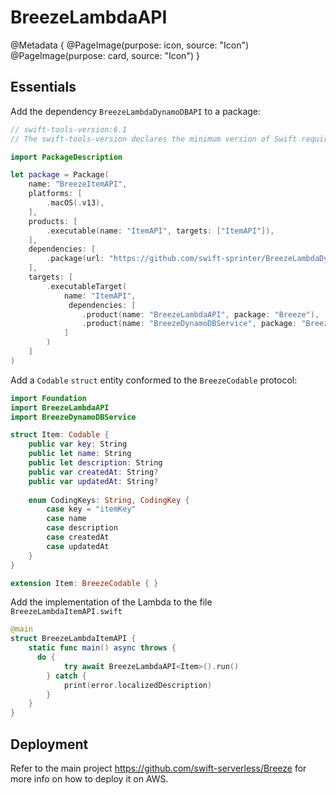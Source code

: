 # BreezeLambdaAPI

@Metadata { 
   @PageImage(purpose: icon, source: "Icon")
   @PageImage(purpose: card, source: "Icon")
}

## Essentials

Add the dependency `BreezeLambdaDynamoDBAPI` to a package:

```swift
// swift-tools-version:6.1
// The swift-tools-version declares the minimum version of Swift required to build this package.

import PackageDescription

let package = Package(
    name: "BreezeItemAPI",
    platforms: [
        .macOS(.v13),
    ],
    products: [
        .executable(name: "ItemAPI", targets: ["ItemAPI"]),
    ],
    dependencies: [
        .package(url: "https://github.com/swift-sprinter/BreezeLambdaDynamoDBAPI.git", from: "0.4.0")
    ],
    targets: [
        .executableTarget(
            name: "ItemAPI",
             dependencies: [
                .product(name: "BreezeLambdaAPI", package: "Breeze"),
                .product(name: "BreezeDynamoDBService", package: "Breeze"),
            ]
        )
    ]
)
```

Add a `Codable` `struct` entity conformed to the `BreezeCodable` protocol:

```swift
import Foundation
import BreezeLambdaAPI
import BreezeDynamoDBService

struct Item: Codable {
    public var key: String
    public let name: String
    public let description: String
    public var createdAt: String?
    public var updatedAt: String?
    
    enum CodingKeys: String, CodingKey {
        case key = "itemKey"
        case name
        case description
        case createdAt
        case updatedAt
    }
}

extension Item: BreezeCodable { }
```

Add the implementation of the Lambda to the file `BreezeLambdaItemAPI.swift`

```swift
@main
struct BreezeLambdaItemAPI {
    static func main() async throws {
      do {
            try await BreezeLambdaAPI<Item>().run()
        } catch {
            print(error.localizedDescription)
        }
    }
}
```

## Deployment

Refer to the main project https://github.com/swift-serverless/Breeze for more info on how to deploy it on AWS.




